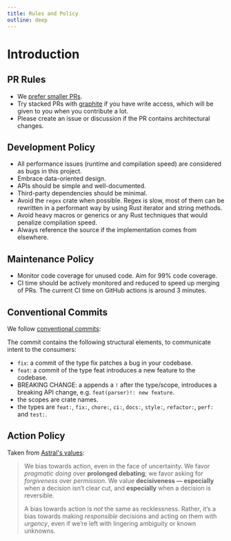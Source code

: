 ```yaml
---
title: Rules and Policy
outline: deep
---
```


# Introduction

## PR Rules

- We [prefer smaller PRs](https://graphite.dev/blog/how-large-prs-slow-down-development).
- Try stacked PRs with [graphite](https://graphite.dev) if you have write access, which will be given to you when you contribute a lot.
- Please create an issue or discussion if the PR contains architectural changes.

## Development Policy

- All performance issues (runtime and compilation speed) are considered as bugs in this project.
- Embrace data-oriented design.
- APIs should be simple and well-documented.
- Third-party dependencies should be minimal.
- Avoid the `regex` crate when possible. Regex is slow, most of them can be rewritten in a performant way by using Rust iterator and string methods.
- Avoid heavy macros or generics or any Rust techniques that would penalize compilation speed.
- Always reference the source if the implementation comes from elsewhere.

## Maintenance Policy

- Monitor code coverage for unused code. Aim for 99% code coverage.
- CI time should be actively monitored and reduced to speed up merging of PRs. The current CI time on GitHub actions is around 3 minutes.

## Conventional Commits

We follow [conventional commits](https://www.conventionalcommits.org/en/v1.0.0/):

The commit contains the following structural elements, to communicate intent to the consumers:

- `fix`: a commit of the type fix patches a bug in your codebase.
- `feat`: a commit of the type feat introduces a new feature to the codebase.
- BREAKING CHANGE: a appends a `!` after the type/scope, introduces a breaking API change, e.g. `feat(parser)!: new feature`.
- the scopes are crate names.
- the types are `feat:`, `fix:`, `chore:`, `ci:`, `docs:`, `style:`, `refactor:`, `perf:` and `test:`.

## Action Policy

Taken from [Astral's values](https://astral-sh.notion.site/Astral-s-Values-0ed6a642bcc84e91af6836b2373572f5):

> We bias towards action, even in the face of uncertainty. We favor _pragmatic doing_ over **prolonged debating**; we favor asking for _forgiveness_ over _permission_. We value **decisiveness — especially** when a decision isn’t clear cut, and **especially** when a decision is reversible.
>
> A bias towards action is _not_ the same as recklessness. Rather, it’s a bias towards making _responsible_ decisions and acting on them with _urgency_, even if we’re left with lingering ambiguity or known unknowns.
